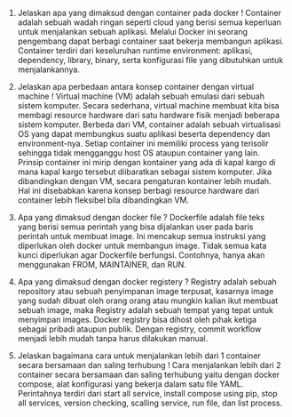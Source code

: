 1. Jelaskan apa yang dimaksud dengan container pada docker !
Container adalah sebuah wadah ringan seperti cloud yang berisi semua keperluan untuk menjalankan sebuah aplikasi. Melalui Docker ini seorang pengembang dapat berbagi container saat bekerja membangun aplikasi. Container terdiri dari keseluruhan runtime environment: aplikasi, dependency, library, binary, serta konfigurasi file yang dibutuhkan untuk menjalankannya.

2. Jelaskan apa perbedaan antara konsep container dengan virtual machine !
Virtual machine (VM) adalah sebuah emulasi dari sebuah sistem komputer. Secara sederhana, virtual machine membuat kita bisa membagi resource hardware dari satu hardware fisik menjadi beberapa sistem komputer. Berbeda dari VM, container adalah sebuah virtualisasi OS yang dapat membungkus suatu aplikasi beserta dependency dan environment-nya. Setiap container ini memiliki process yang terisolir sehingga tidak mengganggu host OS ataupun container yang lain. Prinsip container ini mirip dengan kontainer yang ada di kapal kargo di mana kapal kargo tersebut diibaratkan sebagai sistem komputer. Jika dibandingkan dengan VM, secara pengaturan kontainer lebih mudah. Hal ini disebabkan karena konsep berbagi resource hardware dari container lebih fleksibel bila dibandingkan VM. 

3. Apa yang dimaksud dengan docker file ?
Dockerfile adalah file teks yang berisi semua perintah yang bisa dijalankan user pada baris perintah untuk membuat image. Ini mencakup semua instruksi yang diperlukan oleh docker untuk membangun image. Tidak semua kata kunci diperlukan agar Dockerfile berfungsi. Contohnya, hanya akan menggunakan FROM, MAINTAINER, dan RUN.

4. Apa yang dimaksud dengan docker registery ?
Registry adalah sebuah repository atau sebuah penyimpanan image terpusat, kasarnya image yang sudah dibuat oleh orang orang atau mungkin kalian ikut membuat sebuah image, maka Registry adalah sebuah tempat yang tepat untuk menyimpan images. Docker registry bisa dihost oleh pihak ketiga sebagai pribadi ataupun publik. Dengan registry, commit workflow menjadi lebih mudah tanpa harus dilakukan manual.

5. Jelaskan bagaimana cara untuk menjalankan lebih dari 1 container secara bersamaan dan saling terhubung !
Cara menjalankan lebih dari 2 container secara bersamaan dan saling terhubung yaitu dengan docker compose, alat konfigurasi yang bekerja dalam satu file YAML. Perintahnya terdiri dari start all service, install compose using pip, stop all services, version checking, scalling service, run file, dan list process.